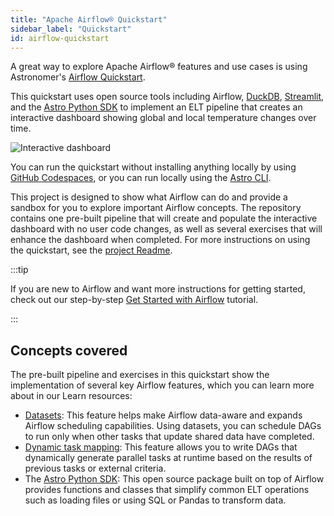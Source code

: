 ```yaml
---
title: "Apache Airflow® Quickstart"
sidebar_label: "Quickstart"
id: airflow-quickstart
---
```


A great way to explore Apache Airflow® features and use cases is using Astronomer's [Airflow Quickstart](https://github.com/astronomer/airflow-quickstart).

This quickstart uses open source tools including Airflow, [DuckDB](https://duckdb.org/), [Streamlit](https://streamlit.io/), and the [Astro Python SDK](https://astro-sdk-python.readthedocs.io/en/stable/index.html) to implement an ELT pipeline that creates an interactive dashboard showing global and local temperature changes over time.

![Interactive dashboard](/img/guides/quickstart_streamlit_result_1.png)

You can run the quickstart without installing anything locally by using [GitHub Codespaces](https://github.com/features/codespaces), or you can run locally using the [Astro CLI](https://www.astronomer.io/docs/astro/cli/install-cli).

This project is designed to show what Airflow can do and provide a sandbox for you to explore important Airflow concepts. The repository contains one pre-built pipeline that will create and populate the interactive dashboard with no user code changes, as well as several exercises that will enhance the dashboard when completed. For more instructions on using the quickstart, see the [project Readme](https://github.com/astronomer/airflow-quickstart/blob/main/README.md).

:::tip

If you are new to Airflow and want more instructions for getting started, check out our step-by-step [Get Started with Airflow](get-started-with-airflow.md) tutorial.

:::

## Concepts covered

The pre-built pipeline and exercises in this quickstart show the implementation of several key Airflow features, which you can learn more about in our Learn resources:

- [Datasets](https://www.astronomer.io/docs/learn/airflow-datasets): This feature helps make Airflow data-aware and expands Airflow scheduling capabilities. Using datasets, you can schedule DAGs to run only when other tasks that update shared data have completed.
- [Dynamic task mapping](https://www.astronomer.io/docs/learn/dynamic-tasks): This feature allows you to write DAGs that dynamically generate parallel tasks at runtime based on the results of previous tasks or external criteria. 
- The [Astro Python SDK](https://www.astronomer.io/docs/learn/astro-python-sdk): This open source package built on top of Airflow provides functions and classes that simplify common ELT operations such as loading files or using SQL or Pandas to transform data.
